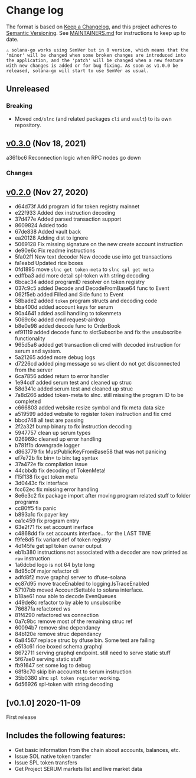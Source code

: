 # Change log

The format is based on
[Keep a Changelog](https://keepachangelog.com/en/1.0.0/), and this
project adheres to
[Semantic Versioning](https://semver.org/spec/v2.0.0.html). See
[MAINTAINERS.md](./MAINTAINERS.md) for instructions to keep up to
date.

```
⚠️ solana-go works using SemVer but in 0 version, which means that the 'minor' will be changed when some broken changes are introduced into the application, and the 'patch' will be changed when a new feature with new changes is added or for bug fixing. As soon as v1.0.0 be released, solana-go will start to use SemVer as usual.
```

## Unreleased

### Breaking

- Moved `cmd/slnc` (and related packages `cli` and `vault`) to its own repository.

## [v0.3.0](https://github.com/streamingfast/solana-go/releases/edit/v0.3.0) (Nov 18, 2021)

a361bc6 Reconnection logic when RPC nodes go down

### Changes

## [v0.2.0](https://github.com/streamingfast/solana-go/releases/edit/v0.2.0) (Nov 27, 2020)

- d64d73f Add program id for token registry mainnet
- e22f933 Added dex instruction decoding
- 37d477e Added parsed transaction support
- 8609824 Added todo
- 67de838 Added vault back
- ea20128 Adding dist to ignore
- 5069128 Fix missing signature on the new create account instruction
- de90e6c Fix readme instructions
- 5fa02f1 New text decoder New decode use into get transactions
- fa1eabd Updated rice boxes
- 0fd1895 move `slnc get token-meta` to `slnc spl get meta`
- edffba3 add more detail spl-token with string decoding
- 6bcac34 added programID resolver on token registry
- 037c9c5 added Decode and DecodeFromBase64 func to Event
- 062f5eb added Filled and Side func to Event
- 58bade2 added `token` program structs and decoding code
- bba400d added account keys for serum
- 90a4641 added ascii handling to tokenmeta
- 5069c6c added cmd request-airdrop
- b8e0e98 added decode func to OrderBook
- ef91119 added decode func to slotSubscribe and fix the unsubscribe functionality
- 965d5a6 added get transaction cli cmd with decoded instruction for serum and system.
- 5a21265 added more debug logs
- d7226cd added ping message so ws client do not get disconnected from the server
- 6ca7856 added return to error handler
- 1e94cdf added serum test and cleaned up struc
- 58d341c added serum test and cleaned up struc
- 7a8d266 added token-meta to slnc. still missing the program ID to be completed
- c666803 added website resize symbol and fix meta data size
- a519599 added website to register token instruction and fix cmd
- bbcd748 all test are passing
- 2f2a32f bump binary to fix instruction decoding
- 5947757 clean up serum types
- 026969c cleaned up error handling
- b781f1b downgrade logger
- d863779 fix MustPublicKeyFromBase58 that was not panicing
- ef7e72b fix bin= to bin: tag syntax
- 37a472e fix compilation issue
- 44cbbdb fix decoding of TokenMeta!
- f15f138 fix get token meta
- 3d0443c fix interface
- fcc62ec fix missing error handling
- 8e6e3c2 fix package import after moving program related stuff to folder programs
- cc80ff5 fix panic
- b893a1c fix payer key
- ea1c459 fix program entry
- 63e2f71 fix set account inerface
- c4868dd fix set accounts interface... for the LAST TIME
- f9fe8d5 fix variant def of token registry
- 4d145fe get spl token owner output
- eb1b380 instructions not associated with a decoder are now printed as `raw` instruction
- 1a6dcbd logo is not 64 byte long
- 8d95c0f major refactor cli
- adfd8f2 move graphql server to dfuse-solana
- ec87d95 move traceEnabled to logging.IsTraceEnabled
- 57107bb moved AccountSettable to solana interface.
- b18ae61 now able to decode EvenQueues
- d49de8c refactor to by able to unsubscribe
- 76687fa refactored ws
- 81f4290 refactored ws connection
- 0a7c9bc remove most of the remaining struc ref
- 60094b7 remove slnc dependancy
- 84b120e remove struc dependancy
- 6a84567 replace struc by dfuse bin. Some test are failing
- e513c61 rice boxed schema.graphql
- 8672711 serving graphql endpoint. still need to serve static stuff
- 5f67ae0 serving static stuff
- fb91647 set some log to debug
- 68f8c70 skip bin accountst to serum instruction
- 35b0380 slnc `spl token register` working.
- 6d56926 spl-token with string decoding

## [v0.1.0] 2020-11-09

First release

## Includes the following features:

* Get basic information from the chain about accounts, balances, etc.
* Issue SOL native token transfer
* Issue SPL token transfers
* Get Project SERUM markets list and live market data